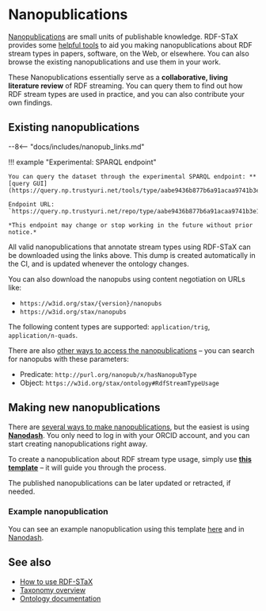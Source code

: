 # Nanopublications

[Nanopublications](https://nanopub.net/) are small units of publishable knowledge. RDF-STaX provides some [helpful tools](#making-new-nanopublications) to aid you making nanopublications about RDF stream types in papers, software, on the Web, or elsewhere. You can also browse the existing nanopublications and use them in your work.

These Nanopublications essentially serve as a **collaborative, living literature review** of RDF streaming. You can query them to find out how RDF stream types are used in practice, and you can also contribute your own findings.

## Existing nanopublications

--8<-- "docs/includes/nanopub_links.md"

!!! example "Experimental: SPARQL endpoint"

    You can query the dataset through the experimental SPARQL endpoint: **[query GUI](https://query.np.trustyuri.net/tools/type/aabe9436b877b6a91acaa9741b3e1e5c1f47e1069ff2c0cb2bf0ceac25176629/yasgui.html)**.

    Endpoint URL: `https://query.np.trustyuri.net/repo/type/aabe9436b877b6a91acaa9741b3e1e5c1f47e1069ff2c0cb2bf0ceac25176629`

    *This endpoint may change or stop working in the future without prior notice.*
    

All valid nanopublications that annotate stream types using RDF-STaX can be downloaded using the links above. This dump is created automatically in the CI, and is updated whenever the ontology changes.

You can also download the nanopubs using content negotiation on URLs like: 

- `https://w3id.org/stax/{version}/nanopubs`
- `https://w3id.org/stax/nanopubs`

The following content types are supported: `application/trig`, `application/n-quads`.

There are also [other ways to access the nanopublications](https://nanopub.net/docs/network) – you can search for nanopubs with these parameters:

- Predicate: `http://purl.org/nanopub/x/hasNanopubType`
- Object: `https://w3id.org/stax/ontology#RdfStreamTypeUsage`

## Making new nanopublications

There are [several ways to make nanopublications](https://nanopub.net/docs/tools), but the easiest is using **[Nanodash](https://nanodash.petapico.org/)**. You only need to log in with your ORCID account, and you can start creating nanopublications right away.

To create a nanopublication about RDF stream type usage, simply use **[this template](https://nanodash.petapico.org/publish?template=https://w3id.org/np/RAxdT1PPKv4bzQkAwVf_0m3-Hv7NeK9dLcL3snD_TsURE)** – it will guide you through the process.

The published nanopublications can be later updated or retracted, if needed.

### Example nanopublication

You can see an example nanopublication using this template [here](https://w3id.org/np/RAh9bvQwkL2SDp7iqmH7G6rOrCnWtTMHgHR_St0udrRKo) and in [Nanodash](https://nanodash.petapico.org/explore?188&id=https://w3id.org/np/RAh9bvQwkL2SDp7iqmH7G6rOrCnWtTMHgHR_St0udrRKo).

## See also

- [How to use RDF-STaX](use-it.md)
- [Taxonomy overview](taxonomy.md)
- [Ontology documentation](ontology.md)
